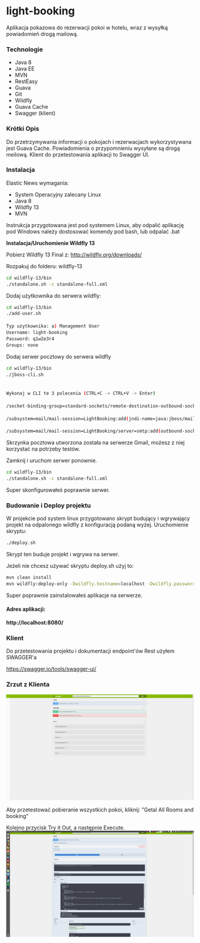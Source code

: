 # light-booking
Aplikacja pokazowa do rezerwacji pokoi w hotelu, wraz z wysyłką powiadomień drogą mailową.


### Technologie
- Java 8
- Java EE
- MVN
- RestEasy
- Guava
- Git
- Wildfly
- Guava Cache
- Swagger (klient)

### Krótki Opis
Do przetrzymywania informacji o pokojach i rezerwacjach wykorzystywana jest Guava Cache.
Powiadomienia o przypomnieniu wysyłane są drogą meilową.
Klient do przetestowania aplikacji to Swagger UI.

### Instalacja

Elastic News wymagania:
- System Operacyjny zalecany Linux
- Java 8
- Wildfly 13
- MVN


Instrukcja przygotowana jest pod systemem Linux, aby odpalić aplikację pod Windows należy dostosować komendy pod bash, lub odpalać .bat


**Instalacja/Uruchomienie Wildfly 13**

Pobierz Wildfly 13 Final z:
http://wildfly.org/downloads/

Rozpakuj do folderu: wildfly-13

```sh
cd wildfly-13/bin
./standalone.sh -c standalone-full.xml
```

Dodaj użytkownika do serwera wildfly:
```sh
cd wildfly-13/bin
./add-user.sh

Typ użytkownika: a) Management User
Username: light-booking
Password: q1w2e3r4
Groups: none
```

Dodaj serwer pocztowy do serwera wildfly
```sh
cd wildfly-13/bin
./jboss-cli.sh


Wykonaj w CLI te 3 polecenia (CTRL+C -> CTRL+V -> Enter)

/socket-binding-group=standard-sockets/remote-destination-outbound-socket-binding=mail-smtp-gmail:add(host=smtp.gmail.com, port=465)

/subsystem=mail/mail-session=LightBooking:add(jndi-name=java:jboss/mail/LightBooking)

/subsystem=mail/mail-session=LightBooking/server=smtp:add(outbound-socket-binding-ref=mail-smtp-gmail, username=light.booking.serwer, password=LightBooking2018, ssl=true)

```

Skrzynka pocztowa utworzona została na serwerze Gmail, możesz z niej korzystać na potrzeby testów.


Zamknij i uruchom serwer ponownie.
```sh
cd wildfly-13/bin
./standalone.sh -c standalone-full.xml
```


Super skonfigurowałeś poprawnie serwer.


### Budowanie i Deploy projektu
W projekcie pod system linux przygotowano skrypt budujący i wgrywający projekt na odpalonego wildfly z konfiguracją podaną wyżej.
Uruchomienie skryptu:
```sh
./deploy.sh 
```
Skrypt ten buduje projekt i wgrywa na serwer.


Jeżeli nie chcesz używać skryptu deploy.sh użyj to:
```sh
mvn clean install
mvn wildfly:deploy-only -Dwildfly.hostname=localhost -Dwildfly.password=q1w2e3r4 -Dwildfly.username=light-booking -Dwildfly.port=9990
```

Super poprawnie zainstalowałeś aplikacje na serwerze.



#### Adres aplikacji:
#### http://localhost:8080/


### Klient

Do przetestowania projektu i dokumentacji endpoint'ów Rest użyłem SWAGGER'a

https://swagger.io/tools/swagger-ui/




### Zrzut z Klienta
![Zrzut1](resources/zrzut-klient.png)


Aby przetestować pobieranie wszystkich pokoi, kliknij: "Getal All Rooms and booking"

Kolejno przycisk Try it Out, a następnie Execute.
![Zrzut1](resources/zrzut-execute.png)



